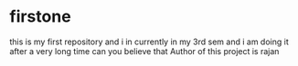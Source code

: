 # firstone
this is my first repository and i in currently in my 3rd sem and i am doing it after a very long time can you believe that 
Author of this project is rajan
